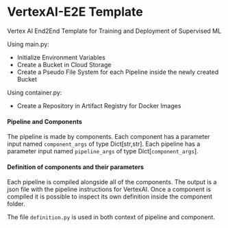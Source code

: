 # VertexAI-E2E Template

Vertex AI End2End Template for Training and Deployment of Supervised ML

Using main.py:

- Initialize Environment Variables
- Create a Bucket in Cloud Storage
- Create a Pseudo File System for each Pipeline inside the newly created Bucket

Using container.py:

- Create a Repository in Artifact Registry for Docker Images

#### Pipeline and Components

The pipeline is made by components.
Each component has a parameter input named `component_args` of type Dict[str,str].
Each pipeline has a parameter input named `pipeline_args` of type Dict[`component_args`].

#### Definition of components and their parameters

Each pipeline is compiled alongside all of the components.
The output is a json file with the pipeline instructions for VertexAI.
Once a component is compiled it is possible to inspect its own definition inside the component folder.

The file `definition.py` is used in both context of pipeline and component.
